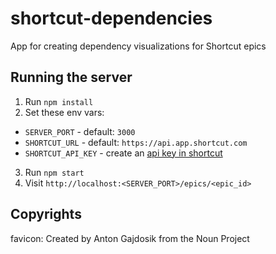 # shortcut-dependencies
App for creating dependency visualizations for Shortcut epics

## Running the server

1. Run `npm install`
2. Set these env vars:
  - `SERVER_PORT` - default: `3000`
  - `SHORTCUT_URL` - default: `https://api.app.shortcut.com`
  - `SHORTCUT_API_KEY` - create an [api key in shortcut](https://app.shortcut.com/settings/account/api-tokens)
3. Run `npm start`
4. Visit `http://localhost:<SERVER_PORT>/epics/<epic_id>`

## Copyrights

favicon: Created by Anton Gajdosik from the Noun Project
